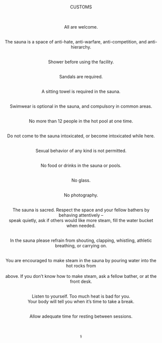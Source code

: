 <!DOCTYPE html>

<font color="">

<html>

<head>

<title>Washington Baths</title>

<link href="app.css" rel="stylesheet" />
</head>

<body><center>

<br>

CUSTOMS<br><br><br>

All are welcome.<br><br>

The sauna is a space of anti-hate, anti-warfare, anti-competition, and anti-hierarchy.<br><br>

Shower before using the facility.<br><br>

Sandals are required.<br><br>

A sitting towel is required in the sauna.<br><br>

Swimwear is optional in the sauna, and compulsory in common areas.<br><br>

No more than 12 people in the hot pool at one time.<br><br>

Do not come to the sauna intoxicated, or become intoxicated while here.<br><br>

Sexual behavior of any kind is not permitted.<br><br>

No food or drinks in the sauna or pools.<br><br>

No glass.<br><br>

No photography.<br><br>

The sauna is sacred. Respect the space and your fellow bathers by behaving attentively – <br>
speak quietly, ask if others would like more steam, fill the water bucket when needed.<br><br>

In the sauna please refrain from shouting, clapping, whistling, athletic breathing, or carrying on.<br><br>

You are encouraged to make steam in the sauna by pouring water into the hot rocks from<br>  
above. If you don’t know how to make steam, ask a fellow bather, or at the front desk.<br><br>

Listen to yourself. Too much heat is bad for you.<br>
Your body will tell you when it’s time to take a break.<br><br>

Allow adequate time for resting between sessions.<br><br><br>

⚕



</body>

</html>
